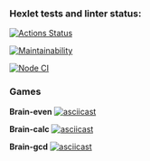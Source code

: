 ### Hexlet tests and linter status:
[![Actions Status](https://github.com/Nikitereh/frontend-project-lvl1/workflows/hexlet-check/badge.svg)](https://github.com/Nikitereh/frontend-project-lvl1/actions)

[![Maintainability](https://api.codeclimate.com/v1/badges/a99a88d28ad37a79dbf6/maintainability)](https://codeclimate.com/github/codeclimate/codeclimate/maintainability)

[![Node CI](https://github.com/Nikitereh/frontend-project-lvl1/actions/workflows/nodejs.yml/badge.svg)](https://github.com/Nikitereh/frontend-project-lvl1/actions/workflows/nodejs.yml)

### Games

**Brain-even**
[![asciicast](https://asciinema.org/a/cDuRIAO1IVpFH85IUPr8SUOBw.svg)](https://asciinema.org/a/cDuRIAO1IVpFH85IUPr8SUOBw)

**Brain-calc**
[![asciicast](https://asciinema.org/a/0lA6r0Q7bs5nBG8Tp0EtYTiKJ.svg)](https://asciinema.org/a/0lA6r0Q7bs5nBG8Tp0EtYTiKJ)

**Brain-gcd**
[![asciicast](https://asciinema.org/a/1pBZ8S4oikgMsqJAnV00IjtOQ.svg)](https://asciinema.org/a/1pBZ8S4oikgMsqJAnV00IjtOQ)
